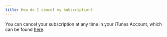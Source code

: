 ```yaml
---
title: How do I cancel my subscription?
---
```


You can cancel your subscription at any time in your iTunes Account, which can be found [here](https://apps.apple.com/account/subscriptions).
